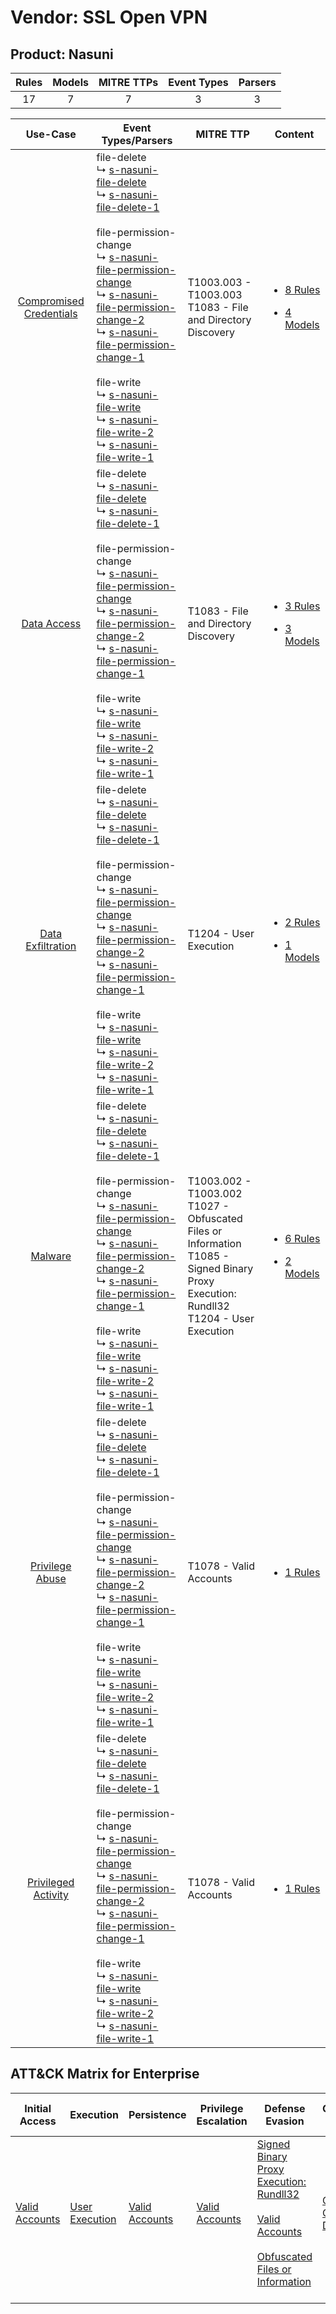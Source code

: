 Vendor: SSL Open VPN
====================
Product: Nasuni
---------------
| Rules | Models | MITRE TTPs | Event Types | Parsers |
|:-----:|:------:|:----------:|:-----------:|:-------:|
|  17   |   7    |     7      |      3      |    3    |

|                                  Use-Case                                  | Event Types/Parsers                                                                                                                                                                                                                                                                                                                                                                                                                                                                                                                                                                                                                                                                                                                                                                | MITRE TTP                                                                                                                                         | Content                                                                                                                |
|:--------------------------------------------------------------------------:| ---------------------------------------------------------------------------------------------------------------------------------------------------------------------------------------------------------------------------------------------------------------------------------------------------------------------------------------------------------------------------------------------------------------------------------------------------------------------------------------------------------------------------------------------------------------------------------------------------------------------------------------------------------------------------------------------------------------------------------------------------------------------------------- | ------------------------------------------------------------------------------------------------------------------------------------------------- | ---------------------------------------------------------------------------------------------------------------------- |
| [Compromised Credentials](../../../UseCases/uc_compromised_credentials.md) |  file-delete<br> ↳ [s-nasuni-file-delete](Parsers/parserContent_s-nasuni-file-delete.md)<br> ↳ [s-nasuni-file-delete-1](Parsers/parserContent_s-nasuni-file-delete-1.md)<br><br> file-permission-change<br> ↳ [s-nasuni-file-permission-change](Parsers/parserContent_s-nasuni-file-permission-change.md)<br> ↳ [s-nasuni-file-permission-change-2](Parsers/parserContent_s-nasuni-file-permission-change-2.md)<br> ↳ [s-nasuni-file-permission-change-1](Parsers/parserContent_s-nasuni-file-permission-change-1.md)<br><br> file-write<br> ↳ [s-nasuni-file-write](Parsers/parserContent_s-nasuni-file-write.md)<br> ↳ [s-nasuni-file-write-2](Parsers/parserContent_s-nasuni-file-write-2.md)<br> ↳ [s-nasuni-file-write-1](Parsers/parserContent_s-nasuni-file-write-1.md)<br> | T1003.003 - T1003.003<br>T1083 - File and Directory Discovery<br>                                                                                 | [<ul><li>8 Rules</li></ul><ul><li>4 Models</li></ul>](Rules_Models/r_m_ssl_open_vpn_nasuni_Compromised_Credentials.md) |
|             [Data Access](../../../UseCases/uc_data_access.md)             |  file-delete<br> ↳ [s-nasuni-file-delete](Parsers/parserContent_s-nasuni-file-delete.md)<br> ↳ [s-nasuni-file-delete-1](Parsers/parserContent_s-nasuni-file-delete-1.md)<br><br> file-permission-change<br> ↳ [s-nasuni-file-permission-change](Parsers/parserContent_s-nasuni-file-permission-change.md)<br> ↳ [s-nasuni-file-permission-change-2](Parsers/parserContent_s-nasuni-file-permission-change-2.md)<br> ↳ [s-nasuni-file-permission-change-1](Parsers/parserContent_s-nasuni-file-permission-change-1.md)<br><br> file-write<br> ↳ [s-nasuni-file-write](Parsers/parserContent_s-nasuni-file-write.md)<br> ↳ [s-nasuni-file-write-2](Parsers/parserContent_s-nasuni-file-write-2.md)<br> ↳ [s-nasuni-file-write-1](Parsers/parserContent_s-nasuni-file-write-1.md)<br> | T1083 - File and Directory Discovery<br>                                                                                                          | [<ul><li>3 Rules</li></ul><ul><li>3 Models</li></ul>](Rules_Models/r_m_ssl_open_vpn_nasuni_Data_Access.md)             |
|       [Data Exfiltration](../../../UseCases/uc_data_exfiltration.md)       |  file-delete<br> ↳ [s-nasuni-file-delete](Parsers/parserContent_s-nasuni-file-delete.md)<br> ↳ [s-nasuni-file-delete-1](Parsers/parserContent_s-nasuni-file-delete-1.md)<br><br> file-permission-change<br> ↳ [s-nasuni-file-permission-change](Parsers/parserContent_s-nasuni-file-permission-change.md)<br> ↳ [s-nasuni-file-permission-change-2](Parsers/parserContent_s-nasuni-file-permission-change-2.md)<br> ↳ [s-nasuni-file-permission-change-1](Parsers/parserContent_s-nasuni-file-permission-change-1.md)<br><br> file-write<br> ↳ [s-nasuni-file-write](Parsers/parserContent_s-nasuni-file-write.md)<br> ↳ [s-nasuni-file-write-2](Parsers/parserContent_s-nasuni-file-write-2.md)<br> ↳ [s-nasuni-file-write-1](Parsers/parserContent_s-nasuni-file-write-1.md)<br> | T1204 - User Execution<br>                                                                                                                        | [<ul><li>2 Rules</li></ul><ul><li>1 Models</li></ul>](Rules_Models/r_m_ssl_open_vpn_nasuni_Data_Exfiltration.md)       |
|                 [Malware](../../../UseCases/uc_malware.md)                 |  file-delete<br> ↳ [s-nasuni-file-delete](Parsers/parserContent_s-nasuni-file-delete.md)<br> ↳ [s-nasuni-file-delete-1](Parsers/parserContent_s-nasuni-file-delete-1.md)<br><br> file-permission-change<br> ↳ [s-nasuni-file-permission-change](Parsers/parserContent_s-nasuni-file-permission-change.md)<br> ↳ [s-nasuni-file-permission-change-2](Parsers/parserContent_s-nasuni-file-permission-change-2.md)<br> ↳ [s-nasuni-file-permission-change-1](Parsers/parserContent_s-nasuni-file-permission-change-1.md)<br><br> file-write<br> ↳ [s-nasuni-file-write](Parsers/parserContent_s-nasuni-file-write.md)<br> ↳ [s-nasuni-file-write-2](Parsers/parserContent_s-nasuni-file-write-2.md)<br> ↳ [s-nasuni-file-write-1](Parsers/parserContent_s-nasuni-file-write-1.md)<br> | T1003.002 - T1003.002<br>T1027 - Obfuscated Files or Information<br>T1085 - Signed Binary Proxy Execution: Rundll32<br>T1204 - User Execution<br> | [<ul><li>6 Rules</li></ul><ul><li>2 Models</li></ul>](Rules_Models/r_m_ssl_open_vpn_nasuni_Malware.md)                 |
|         [Privilege Abuse](../../../UseCases/uc_privilege_abuse.md)         |  file-delete<br> ↳ [s-nasuni-file-delete](Parsers/parserContent_s-nasuni-file-delete.md)<br> ↳ [s-nasuni-file-delete-1](Parsers/parserContent_s-nasuni-file-delete-1.md)<br><br> file-permission-change<br> ↳ [s-nasuni-file-permission-change](Parsers/parserContent_s-nasuni-file-permission-change.md)<br> ↳ [s-nasuni-file-permission-change-2](Parsers/parserContent_s-nasuni-file-permission-change-2.md)<br> ↳ [s-nasuni-file-permission-change-1](Parsers/parserContent_s-nasuni-file-permission-change-1.md)<br><br> file-write<br> ↳ [s-nasuni-file-write](Parsers/parserContent_s-nasuni-file-write.md)<br> ↳ [s-nasuni-file-write-2](Parsers/parserContent_s-nasuni-file-write-2.md)<br> ↳ [s-nasuni-file-write-1](Parsers/parserContent_s-nasuni-file-write-1.md)<br> | T1078 - Valid Accounts<br>                                                                                                                        | [<ul><li>1 Rules</li></ul>](Rules_Models/r_m_ssl_open_vpn_nasuni_Privilege_Abuse.md)                                   |
|     [Privileged Activity](../../../UseCases/uc_privileged_activity.md)     |  file-delete<br> ↳ [s-nasuni-file-delete](Parsers/parserContent_s-nasuni-file-delete.md)<br> ↳ [s-nasuni-file-delete-1](Parsers/parserContent_s-nasuni-file-delete-1.md)<br><br> file-permission-change<br> ↳ [s-nasuni-file-permission-change](Parsers/parserContent_s-nasuni-file-permission-change.md)<br> ↳ [s-nasuni-file-permission-change-2](Parsers/parserContent_s-nasuni-file-permission-change-2.md)<br> ↳ [s-nasuni-file-permission-change-1](Parsers/parserContent_s-nasuni-file-permission-change-1.md)<br><br> file-write<br> ↳ [s-nasuni-file-write](Parsers/parserContent_s-nasuni-file-write.md)<br> ↳ [s-nasuni-file-write-2](Parsers/parserContent_s-nasuni-file-write-2.md)<br> ↳ [s-nasuni-file-write-1](Parsers/parserContent_s-nasuni-file-write-1.md)<br> | T1078 - Valid Accounts<br>                                                                                                                        | [<ul><li>1 Rules</li></ul>](Rules_Models/r_m_ssl_open_vpn_nasuni_Privileged_Activity.md)                               |

ATT&CK Matrix for Enterprise
----------------------------
| Initial Access                                                      | Execution                                                           | Persistence                                                         | Privilege Escalation                                                | Defense Evasion                                                                                                                                                                                                                                     | Credential Access                                                          | Discovery                                                                         | Lateral Movement | Collection | Command and Control | Exfiltration | Impact |
| ------------------------------------------------------------------- | ------------------------------------------------------------------- | ------------------------------------------------------------------- | ------------------------------------------------------------------- | --------------------------------------------------------------------------------------------------------------------------------------------------------------------------------------------------------------------------------------------------- | -------------------------------------------------------------------------- | --------------------------------------------------------------------------------- | ---------------- | ---------- | ------------------- | ------------ | ------ |
| [Valid Accounts](https://attack.mitre.org/techniques/T1078)<br><br> | [User Execution](https://attack.mitre.org/techniques/T1204)<br><br> | [Valid Accounts](https://attack.mitre.org/techniques/T1078)<br><br> | [Valid Accounts](https://attack.mitre.org/techniques/T1078)<br><br> | [Signed Binary Proxy Execution: Rundll32](https://attack.mitre.org/techniques/T1085)<br><br>[Valid Accounts](https://attack.mitre.org/techniques/T1078)<br><br>[Obfuscated Files or Information](https://attack.mitre.org/techniques/T1027)<br><br> | [OS Credential Dumping](https://attack.mitre.org/techniques/T1003)<br><br> | [File and Directory Discovery](https://attack.mitre.org/techniques/T1083)<br><br> |                  |            |                     |              |        |